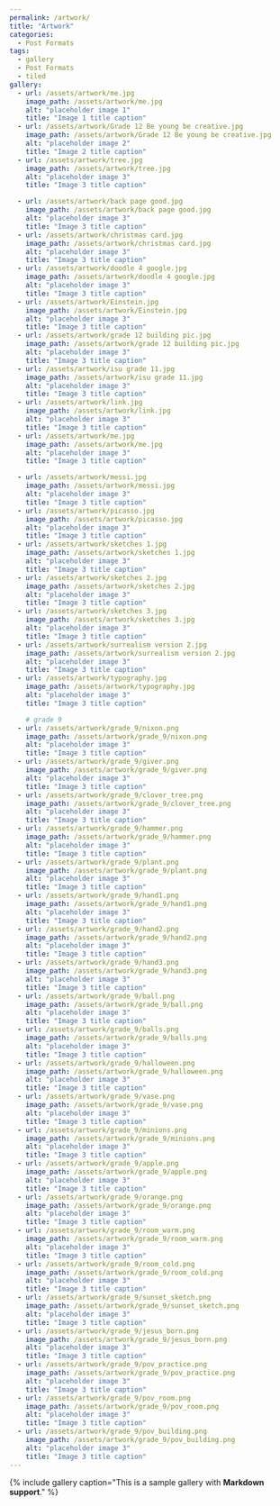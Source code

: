 ```yaml
---
permalink: /artwork/
title: "Artwork"
categories:
  - Post Formats
tags:
  - gallery
  - Post Formats
  - tiled
gallery:
  - url: /assets/artwork/me.jpg
    image_path: /assets/artwork/me.jpg
    alt: "placeholder image 1"
    title: "Image 1 title caption"
  - url: /assets/artwork/Grade 12 Be young be creative.jpg
    image_path: /assets/artwork/Grade 12 Be young be creative.jpg
    alt: "placeholder image 2"
    title: "Image 2 title caption"
  - url: /assets/artwork/tree.jpg
    image_path: /assets/artwork/tree.jpg
    alt: "placeholder image 3"
    title: "Image 3 title caption"

  - url: /assets/artwork/back page good.jpg
    image_path: /assets/artwork/back page good.jpg
    alt: "placeholder image 3"
    title: "Image 3 title caption"
  - url: /assets/artwork/christmas card.jpg
    image_path: /assets/artwork/christmas card.jpg
    alt: "placeholder image 3"
    title: "Image 3 title caption"
  - url: /assets/artwork/doodle 4 google.jpg
    image_path: /assets/artwork/doodle 4 google.jpg
    alt: "placeholder image 3"
    title: "Image 3 title caption"
  - url: /assets/artwork/Einstein.jpg
    image_path: /assets/artwork/Einstein.jpg
    alt: "placeholder image 3"
    title: "Image 3 title caption"
  - url: /assets/artwork/grade 12 building pic.jpg
    image_path: /assets/artwork/grade 12 building pic.jpg
    alt: "placeholder image 3"
    title: "Image 3 title caption"
  - url: /assets/artwork/isu grade 11.jpg
    image_path: /assets/artwork/isu grade 11.jpg
    alt: "placeholder image 3"
    title: "Image 3 title caption"
  - url: /assets/artwork/link.jpg
    image_path: /assets/artwork/link.jpg
    alt: "placeholder image 3"
    title: "Image 3 title caption"
  - url: /assets/artwork/me.jpg
    image_path: /assets/artwork/me.jpg
    alt: "placeholder image 3"
    title: "Image 3 title caption"

  - url: /assets/artwork/messi.jpg
    image_path: /assets/artwork/messi.jpg
    alt: "placeholder image 3"
    title: "Image 3 title caption"
  - url: /assets/artwork/picasso.jpg
    image_path: /assets/artwork/picasso.jpg
    alt: "placeholder image 3"
    title: "Image 3 title caption"
  - url: /assets/artwork/sketches 1.jpg
    image_path: /assets/artwork/sketches 1.jpg
    alt: "placeholder image 3"
    title: "Image 3 title caption"
  - url: /assets/artwork/sketches 2.jpg
    image_path: /assets/artwork/sketches 2.jpg
    alt: "placeholder image 3"
    title: "Image 3 title caption"
  - url: /assets/artwork/sketches 3.jpg
    image_path: /assets/artwork/sketches 3.jpg
    alt: "placeholder image 3"
    title: "Image 3 title caption"
  - url: /assets/artwork/surrealism version 2.jpg
    image_path: /assets/artwork/surrealism version 2.jpg
    alt: "placeholder image 3"
    title: "Image 3 title caption"
  - url: /assets/artwork/typography.jpg
    image_path: /assets/artwork/typography.jpg
    alt: "placeholder image 3"
    title: "Image 3 title caption"

    # grade 9
  - url: /assets/artwork/grade_9/nixon.png
    image_path: /assets/artwork/grade_9/nixon.png
    alt: "placeholder image 3"
    title: "Image 3 title caption"
  - url: /assets/artwork/grade_9/giver.png
    image_path: /assets/artwork/grade_9/giver.png
    alt: "placeholder image 3"
    title: "Image 3 title caption"
  - url: /assets/artwork/grade_9/clover_tree.png
    image_path: /assets/artwork/grade_9/clover_tree.png
    alt: "placeholder image 3"
    title: "Image 3 title caption"
  - url: /assets/artwork/grade_9/hammer.png
    image_path: /assets/artwork/grade_9/hammer.png
    alt: "placeholder image 3"
    title: "Image 3 title caption"
  - url: /assets/artwork/grade_9/plant.png
    image_path: /assets/artwork/grade_9/plant.png
    alt: "placeholder image 3"
    title: "Image 3 title caption"
  - url: /assets/artwork/grade_9/hand1.png
    image_path: /assets/artwork/grade_9/hand1.png
    alt: "placeholder image 3"
    title: "Image 3 title caption"
  - url: /assets/artwork/grade_9/hand2.png
    image_path: /assets/artwork/grade_9/hand2.png
    alt: "placeholder image 3"
    title: "Image 3 title caption"
  - url: /assets/artwork/grade_9/hand3.png
    image_path: /assets/artwork/grade_9/hand3.png
    alt: "placeholder image 3"
    title: "Image 3 title caption"
  - url: /assets/artwork/grade_9/ball.png
    image_path: /assets/artwork/grade_9/ball.png
    alt: "placeholder image 3"
    title: "Image 3 title caption"
  - url: /assets/artwork/grade_9/balls.png
    image_path: /assets/artwork/grade_9/balls.png
    alt: "placeholder image 3"
    title: "Image 3 title caption"
  - url: /assets/artwork/grade_9/halloween.png
    image_path: /assets/artwork/grade_9/halloween.png
    alt: "placeholder image 3"
    title: "Image 3 title caption"
  - url: /assets/artwork/grade_9/vase.png
    image_path: /assets/artwork/grade_9/vase.png
    alt: "placeholder image 3"
    title: "Image 3 title caption"
  - url: /assets/artwork/grade_9/minions.png
    image_path: /assets/artwork/grade_9/minions.png
    alt: "placeholder image 3"
    title: "Image 3 title caption"
  - url: /assets/artwork/grade_9/apple.png
    image_path: /assets/artwork/grade_9/apple.png
    alt: "placeholder image 3"
    title: "Image 3 title caption"
  - url: /assets/artwork/grade_9/orange.png
    image_path: /assets/artwork/grade_9/orange.png
    alt: "placeholder image 3"
    title: "Image 3 title caption"
  - url: /assets/artwork/grade_9/room_warm.png
    image_path: /assets/artwork/grade_9/room_warm.png
    alt: "placeholder image 3"
    title: "Image 3 title caption"
  - url: /assets/artwork/grade_9/room_cold.png
    image_path: /assets/artwork/grade_9/room_cold.png
    alt: "placeholder image 3"
    title: "Image 3 title caption"
  - url: /assets/artwork/grade_9/sunset_sketch.png
    image_path: /assets/artwork/grade_9/sunset_sketch.png
    alt: "placeholder image 3"
    title: "Image 3 title caption"
  - url: /assets/artwork/grade_9/jesus_born.png
    image_path: /assets/artwork/grade_9/jesus_born.png
    alt: "placeholder image 3"
    title: "Image 3 title caption"
  - url: /assets/artwork/grade_9/pov_practice.png
    image_path: /assets/artwork/grade_9/pov_practice.png
    alt: "placeholder image 3"
    title: "Image 3 title caption"
  - url: /assets/artwork/grade_9/pov_room.png
    image_path: /assets/artwork/grade_9/pov_room.png
    alt: "placeholder image 3"
    title: "Image 3 title caption"
  - url: /assets/artwork/grade_9/pov_building.png
    image_path: /assets/artwork/grade_9/pov_building.png
    alt: "placeholder image 3"
    title: "Image 3 title caption"
---
```


{% include gallery caption="This is a sample gallery with **Markdown support**." %}
